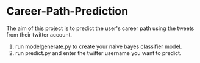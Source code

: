 # Career-Path-Prediction
The aim of this project is to predict the user's career path using the tweets from their twitter account.

1. run modelgenerate.py to create your naive bayes classifier model.
2. run predict.py and enter the twitter username you want to predict.
